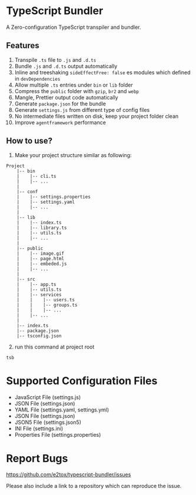 # TypeScript Bundler

A Zero-configuration TypeScript transpiler and bundler.

## Features

1. Transpile `.ts` file to `.js` and `.d.ts`
2. Bundle `.js` and `.d.ts` output automatically
3. Inline and treeshaking `sideEffectFree: false` es modules which defined in `devDependencies`
4. Allow multiple `.ts` entries under `bin` or `lib` folder
5. Compress the `public` folder with `gzip`, `br2` and `webp`
6. Mangle, Prettier output code automatically
7. Generate `package.json` for the bundle
8. Generate `settings.js` from different type of config files
9. No intermediate files written on disk, keep your project folder clean
10. Improve `agentframework` performance

## How to use?

1. Make your project structure similar as following:

```
Project
    |-- bin
    |    |-- cli.ts
    |    |-- ...
    |
    |-- conf
    |    |-- settings.properties
    |    |-- settings.yaml
    |    |-- ...
    |
    |-- lib
    |    |-- index.ts
    |    |-- library.ts
    |    |-- utils.ts
    |    |-- ...
    |
    |-- public
    |    |-- image.gif
    |    |-- page.html
    |    |-- embeded.js
    |    |-- ...
    |
    |-- src
    |    |-- app.ts
    |    |-- utils.ts
    |    |-- services
    |    |    |-- users.ts
    |    |    |-- groups.ts
    |    |    |-- ...
    |    |-- ...
    |
    |-- index.ts
    |-- package.json
    |-- tsconfig.json
```

2. run this command at project root

```
tsb
```

# Supported Configuration Files

- JavaScript File (settings.js)
- JSON File (settings.json)
- YAML File (settings.yaml, settings.yml)
- JSON File (settings.json)
- JSON5 File (settings.json5)
- INI File (settings.ini)
- Properties File (settings.properties)

# Report Bugs

https://github.com/e2tox/typescript-bundler/issues

Please also include a link to a repository which can reproduce the issue.
